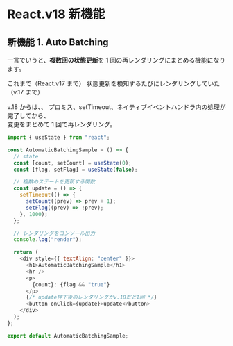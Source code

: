 # React.v18 新機能

## 新機能 1. Auto Batching

一言でいうと、**複数回の状態更新**を 1 回の再レンダリングにまとめる機能になります。

これまで（React.v17 まで）
状態更新を検知するたびにレンダリングしていた（v.17 まで）

v.18 からは、、
プロミス、setTimeout、ネイティブイベントハンドラ内の処理が完了してから、\
変更をまとめて 1 回で再レンダリング。

```js
import { useState } from "react";

const AutomaticBatchingSample = () => {
  // state
  const [count, setCount] = useState(0);
  const [flag, setFlag] = useState(false);

  // 複数のステートを更新する関数
  const update = () => {
    setTimeout(() => {
      setCount((prev) => prev + 1);
      setFlag((prev) => !prev);
    }, 1000);
  };

  // レンダリングをコンソール出力
  console.log("render");

  return (
    <div style={{ textAlign: "center" }}>
      <h1>AutomaticBatchingSample</h1>
      <hr />
      <p>
        {count}: {flag && "true"}
      </p>
      {/* update押下後のレンダリングがv.18だと1回 */}
      <button onClick={update}>update</button>
    </div>
  );
};

export default AutomaticBatchingSample;
```
